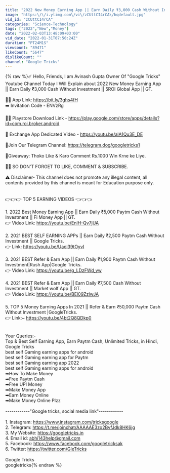 ```yaml
---
title: "2022 New Money Earning App || Earn Daily ₹3,000 Cash Without Investment || 5ROI Global App || GT"
image: "https:\/\/i.ytimg.com\/vi\/zCUttCI4rCA\/hqdefault.jpg"
vid_id: "zCUttCI4rCA"
categories: "Science-Technology"
tags: ["2022","New","Money"]
date: "2022-02-03T13:48:09+03:00"
vid_date: "2022-01-31T07:50:24Z"
duration: "PT24M1S"
viewcount: "89471"
likeCount: "5647"
dislikeCount: ""
channel: "Google Tricks"
---
```

{% raw %}☄️ Hello, Friends, I am Avinash Gupta Owner Of &quot;Google Tricks&quot; Youtube Channel Today I Will Explain about 2022 New Money Earning App || Earn Daily ₹3,000 Cash Without Investment || 5ROI Global App || GT.<br /><br />👨‍💻 App Link: <a rel="nofollow" target="blank" href="https://bit.ly/3ghs4fH">https://bit.ly/3ghs4fH</a><br />➡️ Invitation Code - ENVzRg<br /><br />👨‍💻 Playstore Download Link - <a rel="nofollow" target="blank" href="https://play.google.com/store/apps/details?id=com.roi.broker.android">https://play.google.com/store/apps/details?id=com.roi.broker.android</a><br /><br />🎦 Exchange App Dedicated Video - <a rel="nofollow" target="blank" href="https://youtu.be/alA1Qu3E_DE">https://youtu.be/alA1Qu3E_DE</a><br /><br />📱Join Our Telegram Channel: <a rel="nofollow" target="blank" href="https://telegram.dog/googletricks1">https://telegram.dog/googletricks1</a><br /><br />💸Giveaway: Thoko Like &amp; Karo Comment Rs.1000 Win Krne ke Liye.<br /><br />👨‍💻 SO DON'T FORGET TO LIKE, COMMENT &amp; SUBSCRIBE.<br /><br />⚠️ Disclaimer- This channel does not promote any illegal content, all contents provided by this channel is meant for Education purpose only.<br /> <br /><br />               👉👉👉    TOP 5 EARNING VIDEOS     👈👈👈<br /><br />1. 2022 Best Money Earning App || Earn Daily ₹5,000 Paytm Cash Without Investment || Fi Money App || GT.<br />👉 Video Link: <a rel="nofollow" target="blank" href="https://youtu.be/EnlH-Qv7jUA">https://youtu.be/EnlH-Qv7jUA</a><br /><br />2. 2021 BEST SELF EARNING APPs || Earn Daily ₹2,500 Paytm Cash Without Investment || Google Tricks.<br />👉 Link: <a rel="nofollow" target="blank" href="https://youtu.be/Uaol39tOyvI">https://youtu.be/Uaol39tOyvI</a><br /><br />3. 2021 BEST Refer &amp; Earn App || Earn Daily ₹1,900 Paytm Cash Without Investment|Rush App|Google Tricks.<br /> 👉 Video Link: <a rel="nofollow" target="blank" href="https://youtu.be/g_LDzFWd_yw">https://youtu.be/g_LDzFWd_yw</a><br /><br />4. 2021 BEST Refer &amp; Earn App || Earn Daily ₹7,500 Cash Without Investment || Market wolf App || GT.<br />👉 Video Link: <a rel="nofollow" target="blank" href="https://youtu.be/BEl09ZzlwJA">https://youtu.be/BEl09ZzlwJA</a><br /><br />5. TOP 5 Money Earning Apps In 2021 || Refer &amp; Earn ₹50,000 Paytm Cash Without Investment |GoogleTricks.<br />👉 Link:~ <a rel="nofollow" target="blank" href="https://youtu.be/4bt2Q8QDkp0">https://youtu.be/4bt2Q8QDkp0</a><br /><br /><br />Your Queries:-<br />Top &amp; Best Self Earning App, Earn Paytm Cash, Unlimited Tricks, in Hindi, Google Tricks<br />best self Gaming earning apps for android<br />best self Gaming earning app for Paytm<br />best self Gaming earning app 2022<br />best self Gaming earning apps for android<br />➡How To Make Money<br /> ➡Free Paytm Cash <br />➡Free UPI Money <br />➡Make Money App<br /> ➡Earn Money Online<br /> ➡Make Money Online Plzz<br /><br />------------&quot;Google tricks, social media link&quot;------------<br /><br />1. Instagram: <a rel="nofollow" target="blank" href="https://www.instagram.com/tricksgoogle">https://www.instagram.com/tricksgoogle</a><br />2. Telegram: <a rel="nofollow" target="blank" href="https://t.me/joinchat/AAAAAE3zo2BvfJdk8HK6jg">https://t.me/joinchat/AAAAAE3zo2BvfJdk8HK6jg</a><br />3. My Website: <a rel="nofollow" target="blank" href="https://googletricks.in">https://googletricks.in</a><br />4. Email id: abhi143help@gmail.com<br />5. Facebook: <a rel="nofollow" target="blank" href="https://www.facebook.com/googletricksak">https://www.facebook.com/googletricksak</a><br />6. Twitter: <a rel="nofollow" target="blank" href="https://twitter.com/GleTricks">https://twitter.com/GleTricks</a><br /><br />Google Tricks<br />googletricks{% endraw %}
